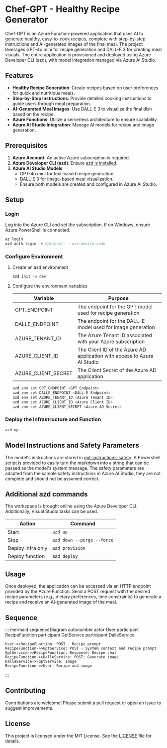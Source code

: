 # Chef-GPT - Healthy Recipe Generator
Chef-GPT is an Azure Function-powered application that uses AI to generate healthy, easy-to-cook recipes, complete with step-by-step instructions and AI-generated images of the final meal. The project leverages GPT-4o mini for recipe generation and DALL-E 3 for creating meal visuals. The entire application is provisioned and deployed using Azure Developer CLI (azd), with model integration managed via Azure AI Studio.

## Features

- **Healthy Recipe Generation**: Create recipes based on user preferences for quick and nutritious meals.
- **Step-by-Step Instructions**: Provide detailed cooking instructions to guide users through meal preparation.
- **AI-Generated Meal Images**: Use DALL-E 3 to visualize the final dish based on the recipe.
- **Azure Functions**: Utilize a serverless architecture to ensure scalability.
- **Azure AI Studio Integration**: Manage AI models for recipe and image generation.

## Prerequisites

1. **Azure Account**: An active Azure subscription is required.
2. **Azure Developer CLI (azd)**: Ensure [azd is installed](https://learn.microsoft.com/en-us/azure/developer/azure-developer-cli/install-azd).
3. **Azure AI Studio Models**:
    - GPT-4o mini for text-based recipe generation.
    - DALL-E 3 for image-based meal visualization.
    - Ensure both models are created and configured in Azure AI Studio.

## Setup

### Login

Log into the Azure CLI and set the subscription. If on Windows, ensure Azure PowerShell is connected.

```bash
az login
azd auth login  # Optional: --use-device-code
```

### Configure Environment

1. Create an azd environment

    ```bash
    azd init -e dev
    ```

2. Configure the environment variables

    | Variable            | Purpose                                                                 |
    |---------------------|-------------------------------------------------------------------------|
    | GPT_ENDPOINT        | The endpoint for the GPT model used for recipe generation               |
    | DALLE_ENDPOINT      | The endpoint for the DALL-E model used for image generation             |
    | AZURE_TENANT_ID     | The Azure Tenant ID associated with your Azure subscription             |
    | AZURE_CLIENT_ID     | The Client ID of the Azure AD application with access to Azure AI Studio|
    | AZURE_CLIENT_SECRET | The Client Secret of the Azure AD application                           |

    ```bash
    azd env set GPT_ENDPOINT <GPT Endpoint>
    azd env set DALLE_ENDPOINT <DALL-E Endpoint>
    azd env set AZURE_TENANT_ID <Azure Tenant ID>
    azd env set AZURE_CLIENT_ID <Azure Client ID>
    azd env set AZURE_CLIENT_SECRET <Azure AD Secret>
    ```

### Deploy the Infrastructure and Function

```bash
azd up
```

## Model Instructions and Safety Parameters

The model's instructions are stored in [gpt-instructions-safety](./model-instruction/gpt-instructions-safety.md). A Powershell script is provided to easily turn the markdown into a string that can be passed as the model's system message. The safety parameters are adapted from the sample safety instructions in Azure AI Studio, they are not complete and should not be assumed correct.

## Additional azd commands

The workspace is brought online using the Azure Developer CLI. Additionally, Visual Studio tasks can be used.

| Action             | Command                    |
|--------------------|----------------------------|
| Start              | `azd up`                   |
| Stop               | `azd down --purge --force` |
| Deploy infra only  | `azd provision`            |
| Deploy function    | `azd deploy`               |

## Usage

Once deployed, the application can be accessed via an HTTP endpoint provided by the Azure Function. Send a POST request with the desired recipe parameters (e.g., dietary preferences, time constraints) to generate a recipe and receive an AI-generated image of the meal.

## Sequence 

::: mermaid
sequenceDiagram
    autonumber
    actor User
    participant RecipeFunction
    participant GptService
    participant DalleService
    
    User->>RecipeFunction: POST - Recipe prompt
    RecipeFunction->>GptService: POST - System context and recipe prompt
    GptService->>RecipeFunction: Response: Recipe chat
    RecipeFunction->>DalleService: POST: Generate image
    DalleService->>GptService: Image
    RecipeFunction->>User: Recipe and image
:::

## Contributing

Contributions are welcome! Please submit a pull request or open an issue to suggest improvements.

## License

This project is licensed under the MIT License. See the [LICENSE](./LICENSE) file for details.